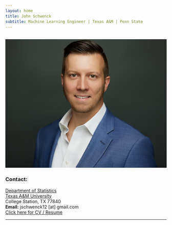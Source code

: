 ```yaml
---
layout: home
title: John Schwenck
subtitle: Machine Learning Engineer | Texas A&M | Penn State
---
```


<div class="container">
<div class="row">&nbsp;</div>
<div class="row">
	<div class="col-md-3"><a class="thumb" href="#">
		<img src="assets/img/Schwenck_John_057-5044-retouched.jpg" class="img-responsive" alt="John Schwenck"/></a>
	</div>
	<div class="col-md-6">
	<h3>Contact:</h3>
		<p> <a href = "http://www.stat.tamu.edu"> Department of Statistics</a> <br>
		<a href="http://www.tamu.edu"> Texas A&M University </a> <br>
		College Station, TX 77840 <br>
		<strong>Email:</strong> jschwenck12 [at] gmail.com <br>
		<a href = "https://johnschwenck.github.io/Schwenck - Resume - 2024.pdf" target="_blank">Click here for CV / Resume</a>
		</p>
	</div>
</div>
	
<hr>

</div>
